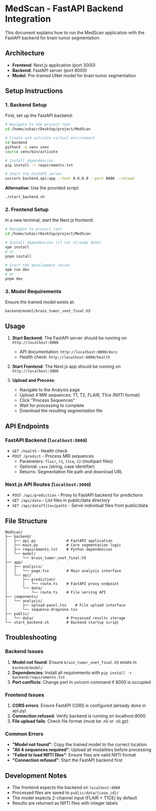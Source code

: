 # MedScan - FastAPI Backend Integration

This document explains how to run the MedScan application with the FastAPI backend for brain tumor segmentation.

## Architecture

- **Frontend**: Next.js application (port 3000)
- **Backend**: FastAPI server (port 8000)
- **Model**: Pre-trained UNet model for brain tumor segmentation

## Setup Instructions

### 1. Backend Setup

First, set up the FastAPI backend:

```bash
# Navigate to the project root
cd /home/zuhair/Desktop/project/MedScan

# Create and activate virtual environment
cd backend
python3 -m venv venv
source venv/bin/activate

# Install dependencies
pip install -r requirements.txt

# Start the FastAPI server
uvicorn backend.api:app --host 0.0.0.0 --port 8000 --reload
```

**Alternative**: Use the provided script:
```bash
./start_backend.sh
```

### 2. Frontend Setup

In a new terminal, start the Next.js frontend:

```bash
# Navigate to project root
cd /home/zuhair/Desktop/project/MedScan

# Install dependencies (if not already done)
npm install
# or
pnpm install

# Start the development server
npm run dev
# or 
pnpm dev
```

### 3. Model Requirements

Ensure the trained model exists at:
```
backend/model/brain_tumor_unet_final.h5
```

## Usage

1. **Start Backend**: The FastAPI server should be running on `http://localhost:8000`
   - API documentation: `http://localhost:8000/docs`
   - Health check: `http://localhost:8000/health`

2. **Start Frontend**: The Next.js app should be running on `http://localhost:3000`

3. **Upload and Process**:
   - Navigate to the Analysis page
   - Upload 4 MRI sequences: T1, T2, FLAIR, T1ce (NIfTI format)
   - Click "Process Sequences"
   - Wait for processing to complete
   - Download the resulting segmentation file

## API Endpoints

### FastAPI Backend (`localhost:8000`)

- `GET /health` - Health check
- `POST /predict` - Process MRI sequences
  - Parameters: `flair`, `t1`, `t1ce`, `t2` (multipart files)
  - Optional: `case` (string, case identifier)
  - Returns: Segmentation file path and download URL

### Next.js API Routes (`localhost:3000`)

- `POST /api/prediction` - Proxy to FastAPI backend for predictions
- `GET /api/data` - List files in public/data directory
- `GET /api/data?file={path}` - Serve individual files from public/data

## File Structure

```
MedScan/
├── backend/
│   ├── api.py              # FastAPI application
│   ├── main.py             # Core segmentation logic
│   ├── requirements.txt    # Python dependencies
│   └── model/
│       └── brain_tumor_unet_final.h5
├── app/
│   ├── analysis/
│   │   └── page.tsx        # Main analysis interface
│   └── api/
│       ├── prediction/
│       │   └── route.ts    # FastAPI proxy endpoint
│       └── data/
│           └── route.ts    # File serving API
├── components/
│   └── analysis/
│       ├── upload-panel.tsx    # File upload interface
│       └── sequence-dropzone.tsx
├── public/
│   └── data/               # Processed results storage
└── start_backend.sh        # Backend startup script
```

## Troubleshooting

### Backend Issues

1. **Model not found**: Ensure `brain_tumor_unet_final.h5` exists in `backend/model/`
2. **Dependencies**: Install all requirements with `pip install -r backend/requirements.txt`
3. **Port conflicts**: Change port in uvicorn command if 8000 is occupied

### Frontend Issues

1. **CORS errors**: Ensure FastAPI CORS is configured (already done in api.py)
2. **Connection refused**: Verify backend is running on localhost:8000
3. **File upload fails**: Check file format (must be .nii or .nii.gz)

### Common Errors

- **"Model not found"**: Copy the trained model to the correct location
- **"All 4 sequences required"**: Upload all modalities before processing
- **"Failed to load NIfTI files"**: Ensure files are valid NIfTI format
- **"Connection refused"**: Start the FastAPI backend first

## Development Notes

- The frontend expects the backend on `localhost:8000`
- Processed files are saved to `public/data/{case_id}/`
- The model expects 2-channel input (FLAIR + T1CE) by default
- Results are returned as NIfTI files with integer labels
